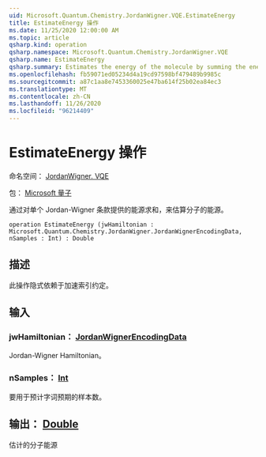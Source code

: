 ```yaml
---
uid: Microsoft.Quantum.Chemistry.JordanWigner.VQE.EstimateEnergy
title: EstimateEnergy 操作
ms.date: 11/25/2020 12:00:00 AM
ms.topic: article
qsharp.kind: operation
qsharp.namespace: Microsoft.Quantum.Chemistry.JordanWigner.VQE
qsharp.name: EstimateEnergy
qsharp.summary: Estimates the energy of the molecule by summing the energy contributed by the individual Jordan-Wigner terms.
ms.openlocfilehash: fb59071ed05234d4a19cd97598bf479489b9985c
ms.sourcegitcommit: a87c1aa8e7453360025e47ba614f25b02ea84ec3
ms.translationtype: MT
ms.contentlocale: zh-CN
ms.lasthandoff: 11/26/2020
ms.locfileid: "96214409"
---
```

# <a name="estimateenergy-operation"></a>EstimateEnergy 操作

命名空间： [JordanWigner. VQE](xref:Microsoft.Quantum.Chemistry.JordanWigner.VQE)

包： [Microsoft 量子](https://nuget.org/packages/Microsoft.Quantum.Chemistry)


通过对单个 Jordan-Wigner 条款提供的能源求和，来估算分子的能源。

```qsharp
operation EstimateEnergy (jwHamiltonian : Microsoft.Quantum.Chemistry.JordanWigner.JordanWignerEncodingData, nSamples : Int) : Double
```


## <a name="description"></a>描述

此操作隐式依赖于加速索引约定。

## <a name="input"></a>输入

### <a name="jwhamiltonian--jordanwignerencodingdata"></a>jwHamiltonian： [JordanWignerEncodingData](xref:Microsoft.Quantum.Chemistry.JordanWigner.JordanWignerEncodingData)

Jordan-Wigner Hamiltonian。


### <a name="nsamples--int"></a>nSamples： [Int](xref:microsoft.quantum.lang-ref.int)

要用于预计字词预期的样本数。



## <a name="output--double"></a>输出： [Double](xref:microsoft.quantum.lang-ref.double)

估计的分子能源